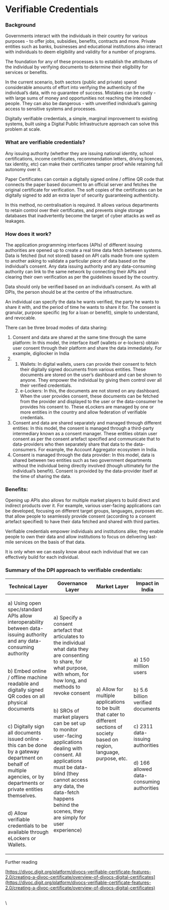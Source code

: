 # Verifiable Credentials

### Background

Governments interact with the individuals in their country for various purposes - to offer jobs, subsidies, benefits, contracts and more. Private entities such as banks, businesses and educational institutions also interact with individuals to deem eligibility and validity for a number of programs.&#x20;

The foundation for any of these processes is to establish the attributes of the individual by verifying documents to determine their eligibility for services or benefits.&#x20;

In the current scenario, both sectors (public and private) spend considerable amounts of effort into verifying the authenticity of the individual’s data, with no guarantee of success. Mistakes can be costly - with large sums of money and opportunities not reaching the intended people. They can also be dangerous - with unverified individual’s gaining access to sensitive systems and processes.

Digitally verifiable credentials, a simple, marginal improvement to existing systems, built using a Digital Public Infrastructure approach can solve this problem at scale.&#x20;

### What are verifiable credentials?&#x20;

Any issuing authority (whether they are issuing national identity, school certifications, income certificates, recommendation letters, driving licences, tax identity, etc) can make their certificates tamper proof while retaining full autonomy over it.&#x20;

Paper Certificates can contain a digitally signed online / offline QR code that connects the paper based document to an official server and fetches the original certificate for verification. The soft copies of the certificates can be digitally signed to add an extra layer of security guaranteeing authenticity.&#x20;

In this method, no centralisation is required. It allows various departments to retain control over their certificates, and prevents single storage databases that inadvertently become the target of cyber attacks as well as leakages.&#x20;

### How does it work?&#x20;

The application programming interfaces (APIs) of different issuing authorities are opened up to create a real time data fetch between systems. Data is fetched (but not stored) based on API calls made from one system to another asking to validate a particular piece of data based on the individual’s consent. Any data issuing authority and any data-consuming authority can link to the same network by connecting their APIs and clearing their own verification as per the guidelines issued by the country. &#x20;

Data should only be verified based on an individual’s consent. As with all DPIs, the person should be at the centre of the infrastructure. &#x20;

An individual can specify the data he wants verified, the party he wants to share it with, and the period of time he wants to share it for. The consent is granular, purpose specific (eg for a loan or benefit), simple to understand, and revocable.&#x20;

There can be three broad modes of data sharing:&#x20;

1. Consent and data are shared at the same time through the same platform: In this model, the interface itself (wallets or e-lockers) obtain user consent through their platform and share the data immediately. For example, digilocker in India&#x20;
2.
   1. Wallets: In digital wallets, users can provide their consent to fetch their digitally signed documents from various entities. These documents are stored on the user’s dashboard and can be shown to anyone. They empower the individual by giving them control over all their verified credentials.&#x20;
   2. e-Lockers: In this, the documents are not stored on any dashboard. When the user provides consent, these documents can be fetched from the provider and displayed to the user or the data-consumer he provides his consent to. These eLockers are managed by one or more entities in the country and allow federation of verifiable credentials.&#x20;
3. Consent and data are shared separately and managed through different entities: In this model, the consent is managed through a third-party intermediary known as a consent manager. These entities obtain user consent as per the consent artefact specified and communicate that to data-providers who then separately share that data to the data-consumers. For example, the Account Aggregator ecosystem in India.&#x20;
4. Consent is managed through the data provider: In this model, data is shared between two entities such as two government departments without the individual being directly involved (though ultimately for the individual’s benefit). Consent is provided by the data-provider itself at the time of sharing the data.                      &#x20;

### Benefits:&#x20;

Opening up APIs also allows for multiple market players to build direct and indirect products over it. For example, various user-facing applications can be developed, focusing on different target groups, languages, purposes etc. that allow people to seamlessly provide consent (according to a consent artefact specified) to have their data fetched and shared with third parties.&#x20;

Verifiable credentials empower individuals and institutions alike; they enable people to own their data and allow institutions to focus on delivering last-mile services on the basis of that data.&#x20;

It is only when we can easily know about each individual that we can effectively build for each individual. &#x20;

### Summary of the DPI approach to verifiable credentials:&#x20;

| Technical Layer                                                                                                                                                                                                                                                                                                                                                                                                                                                                                                            | Governance Layer                                                                                                                                                                                                                                                                                                                                                                                                                                        | Market Layer                                                                                                                         | Impact in India                                                                                                                                                          |
| -------------------------------------------------------------------------------------------------------------------------------------------------------------------------------------------------------------------------------------------------------------------------------------------------------------------------------------------------------------------------------------------------------------------------------------------------------------------------------------------------------------------------- | ------------------------------------------------------------------------------------------------------------------------------------------------------------------------------------------------------------------------------------------------------------------------------------------------------------------------------------------------------------------------------------------------------------------------------------------------------- | ------------------------------------------------------------------------------------------------------------------------------------ | ------------------------------------------------------------------------------------------------------------------------------------------------------------------------ |
| <p>a) Using open spec/standard APIs allow  interoperability between data-issuing authority and any data-consuming authority</p><p><br>b) Embed online / offline machine readable and digitally signed QR codes on all physical documents </p><p><br>c) Digitally sign all documents issued online - this can be done by a gateway department on behalf of multiple agencies, or by departments or private entities themselves.</p><p><br>d) Allow verifiable credentials to be available through eLockers or Wallets. </p> | <p>a) Specify a consent artefact that articulates to the individual what data they are consenting to share, for what purpose, with whom, for how long, and methods to revoke consent </p><p><br>b) SROs of market players can be set up to monitor user-facing applications dealing with consent. All applications must be data-blind (they cannot access any data, the data-fetch happens behind the scenes, they are simply for user experience) </p> | a) Allow for multiple applications to be built that cater to different sections of society based on region, language, purpose, etc.  | <p>a) 150 million users </p><p><br>b) 5.6 billion verified documents</p><p><br>c) 2311 data-issuing authorities</p><p><br>d) 166 allowed data-consuming authorities </p> |

Further reading

[https://divoc.digit.org/platform/divocs-verifiable-certificate-features-2.0/creating-a-divoc-certificate/overview-of-divocs-digital-certificates](https://divoc.digit.org/platform/divocs-verifiable-certificate-features-2.0/creating-a-divoc-certificate/overview-of-divocs-digital-certificates)

\
\
